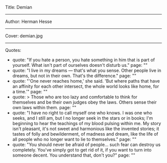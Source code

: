 Title: Demian

----

Author: Herman Hesse

----

Cover: demian.jpg

----

Quotes: 

- 
  quote: "If you hate a person, you hate something in him that is part of yourself. What isn't part of ourselves doesn't disturb us."
  page: ""
- 
  quote: "I live in my dreams — that's what you sense. Other people live in dreams, but not in their own. That's the difference."
  page: ""
- 
  quote: "'One never reaches home,' she said. 'But where paths that have an affinity for each other intersect, the whole world looks like home, for a time.'"
  page: ""
- 
  quote: >
    Those who are too lazy and comfortable
    to think for themselves and be their own
    judges obey the laws. Others sense their
    own laws within them.
  page: ""
- 
  quote: "I have no right to call myself one who knows. I was one who seeks, and I still am, but I no longer seek in the stars or in books; I'm beginning to hear the teachings of my blood pulsing within me. My story isn't pleasant, it's not sweet and harmonious like the invented stories; it tastes of folly and bewilderment, of madness and dream, like the life of all people who no longer want to lie to themselves."
  page: ""
- 
  quote: "You should never be afraid of people… such fear can destroy us completely. You've simply got to get rid of it, if you want to turn into someone decent. You understand that, don't you?"
  page: ""